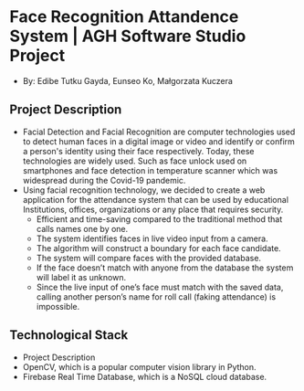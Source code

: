 # Face Recognition Attandence System  | AGH Software Studio Project
*  By: Edibe Tutku Gayda, Eunseo Ko, Małgorzata Kuczera
## Project Description 
* Facial Detection and Facial Recognition are computer technologies used to detect human faces in a digital image or video and identify or confirm a person's identity using 
their face respectively. Today, these technologies are widely used. Such as face unlock used on smartphones and face detection in temperature scanner which was widespread 
during the Covid-19 pandemic.
* Using facial recognition technology, we decided to create a web application for the attendance system that can be used by educational Institutions, offices, organizations 
or any place that requires security.
  - Efficient and time-saving compared to the traditional method that calls names one by one.
  - The system identifies faces in live video input from a camera.
  - The algorithm will construct a boundary for each face candidate.
  - The system will compare faces with the provided database.
  - If the face doesn’t match with anyone from the database the system will label it as unknown.
  - Since the live input of one’s face must match with the saved data, calling another person’s name for roll call (faking attendance) is impossible.

## Technological Stack 
* Project Description 
* OpenCV, which is a popular computer vision library in Python.
* Firebase Real Time Database, which is a NoSQL cloud database.



